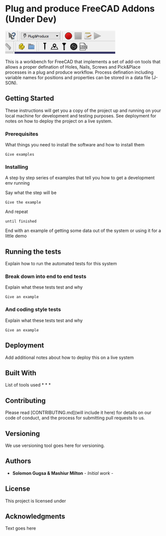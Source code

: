 # Plug and produce FreeCAD Addons (Under Dev)

![plot](./mdimages/githubbanner.png)

This is a workbench for FreeCAD that implements a set of add-on tools that allows a proper defination of Holes, Nails, Screws and Pick&Place processes in a plug and produce workflow. Process defination including variable names for positions and properties can be stored in a data file (J-SON). 

## Getting Started

These instructions will get you a copy of the project up and running on your local machine for development and testing purposes. See deployment for notes on how to deploy the project on a live system.

### Prerequisites

What things you need to install the software and how to install them

```
Give examples
```

### Installing

A step by step series of examples that tell you how to get a development env running

Say what the step will be

```
Give the example
```

And repeat

```
until finished
```

End with an example of getting some data out of the system or using it for a little demo

## Running the tests

Explain how to run the automated tests for this system

### Break down into end to end tests

Explain what these tests test and why

```
Give an example
```

### And coding style tests

Explain what these tests test and why

```
Give an example
```

## Deployment

Add additional notes about how to deploy this on a live system

## Built With
List of tools used
* 
* 
* 

## Contributing

Please read [CONTRIBUTING.md](will include it here) for details on our code of conduct, and the process for submitting pull requests to us.

## Versioning

We use versioning tool goes here for versioning.

## Authors

* **Solomon Gugsa & Mashiur Milton** - *Initial work* -



## License

This project is licensed under 

## Acknowledgments
Text goes here
 

